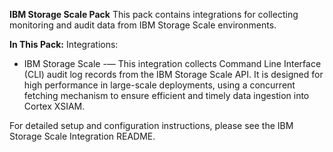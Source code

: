 **IBM Storage Scale Pack**
This pack contains integrations for collecting monitoring and audit data from IBM Storage Scale environments.

**In This Pack:**
Integrations:
- IBM Storage Scale -— This integration collects Command Line Interface (CLI) audit log records from the IBM Storage Scale API. It is designed for high performance in large-scale deployments, using a concurrent fetching mechanism to ensure efficient and timely data ingestion into Cortex XSIAM.

For detailed setup and configuration instructions, please see the IBM Storage Scale Integration README.